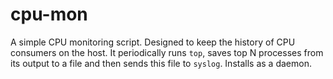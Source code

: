# cpu-mon

A simple CPU monitoring script. Designed to keep the history of CPU consumers on the host.
It periodically runs `top`, saves top N processes from its output to a file and then sends this file to `syslog`.
Installs as a daemon.
